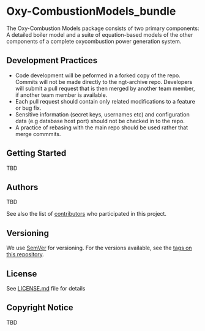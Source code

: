 # Oxy-CombustionModels_bundle
The Oxy-Combustion Models package consists of two primary components: A detailed boiler model and a suite of equation-based models of the other components of a complete oxycombustion power generation system.

## Development Practices

* Code development will be peformed in a forked copy of the repo. Commits will not be 
  made directly to the ngt-archive repo. Developers will submit a pull 
  request that is then merged by another team member, if another team member is available.
* Each pull request should contain only related modifications to a feature or bug fix.  
* Sensitive information (secret keys, usernames etc) and configuration data 
  (e.g database host port) should not be checked in to the repo.
* A practice of rebasing with the main repo should be used rather that merge commmits.

## Getting Started

TBD

## Authors

TBD

See also the list of [contributors](https://github.com/CCSI-Toolset/Oxy-CombustionModels_bundle/contributors) who participated in this project.

## Versioning

We use [SemVer](http://semver.org/) for versioning. For the versions available, 
see the [tags on this repository](https://github.com/CCSI-Toolset/Oxy-CombustionModels_bundle/tags). 

## License

See [LICENSE.md](LICENSE.md) file for details

## Copyright Notice

TBD
